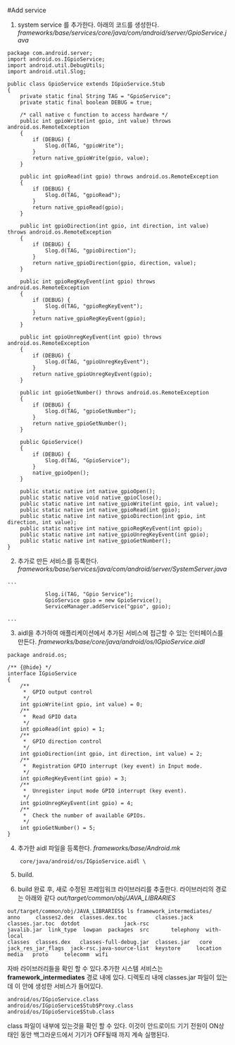 #Add service


1. system service 를 추가한다. 아래의 코드를 생성한다.
_frameworks/base/services/core/java/com/android/server/GpioService.java_
```
package com.android.server;
import android.os.IGpioService;
import android.util.DebugUtils;
import android.util.Slog;

public class GpioService extends IGpioService.Stub
{
    private static final String TAG = "GpioService";
	private static final boolean DEBUG = true;

    /* call native c function to access hardware */
    public int gpioWrite(int gpio, int value) throws android.os.RemoteException
    {
		if (DEBUG) {
			Slog.d(TAG, "gpioWrite");
		}
        return native_gpioWrite(gpio, value);
    }
    
    public int gpioRead(int gpio) throws android.os.RemoteException
    {
		if (DEBUG) {
			Slog.d(TAG, "gpioRead");
		}
        return native_gpioRead(gpio);
    }
    
    public int gpioDirection(int gpio, int direction, int value) throws android.os.RemoteException
    {
		if (DEBUG) {
			Slog.d(TAG, "gpioDirection");
		}
        return native_gpioDirection(gpio, direction, value);
    }
    
    public int gpioRegKeyEvent(int gpio) throws android.os.RemoteException
    {
		if (DEBUG) {
			Slog.d(TAG, "gpioRegKeyEvent");
		}
        return native_gpioRegKeyEvent(gpio);
    }
    
    public int gpioUnregKeyEvent(int gpio) throws android.os.RemoteException
    {
		if (DEBUG) {
			Slog.d(TAG, "gpioUnregKeyEvent");
		}
        return native_gpioUnregKeyEvent(gpio);
    }
    
    public int gpioGetNumber() throws android.os.RemoteException
    {
		if (DEBUG) {
			Slog.d(TAG, "gpioGetNumber");
		}
        return native_gpioGetNumber();
    }
    
    public GpioService()
    {
		if (DEBUG) {
			Slog.d(TAG, "GpioService");
		}
        native_gpioOpen();
    }

    public static native int native_gpioOpen();
    public static native void native_gpioClose();
    public static native int native_gpioWrite(int gpio, int value);
    public static native int native_gpioRead(int gpio);
    public static native int native_gpioDirection(int gpio, int direction, int value);
    public static native int native_gpioRegKeyEvent(int gpio);
    public static native int native_gpioUnregKeyEvent(int gpio);
    public static native int native_gpioGetNumber();
}
```

2. 추가로 만든 서비스를 등록한다.
_frameworks/base/services/java/com/android/server/SystemServer.java_
```
...

			Slog.i(TAG, "Gpio Service");
			GpioService gpio = new GpioService();
			ServiceManager.addService("gpio", gpio);

...
```

3. aidl을 추가하여 애플리케이션에서 추가된 서비스에 접근할 수 있는 인터페이스를 만든다.
_frameworks/base/core/java/android/os/IGpioService.aidl_
```
package android.os;

/** {@hide} */
interface IGpioService
{
	/**
	 *	GPIO output control
	 */
	int gpioWrite(int gpio, int value) = 0;
	/**
	 *	Read GPIO data
	 */
	int gpioRead(int gpio) = 1;
	/**
	 *	GPIO direction control
	 */
	int gpioDirection(int gpio, int direction, int value) = 2;
	/**
	 *	Registration GPIO interrupt (key event) in Input mode.
	 */
	int gpioRegKeyEvent(int gpio) = 3;
	/**
	 *	Unregister input mode GPIO interrupt (key event).
	 */
	int gpioUnregKeyEvent(int gpio) = 4;
	/**
	 *	Check the number of available GPIOs.
	 */
	int gpioGetNumber() = 5;
}
```

4. 추가한 aidl 파일을 등록한다.
_frameworks/base/Android.mk_
```
	core/java/android/os/IGpioService.aidl \
```

5. build.

6. build 완료 후, 새로 수정된 프레임워크 라이브러리를 추출한다. 라이브러리의 경로는 아래와 같다
_out/target/common/obj/JAVA_LIBRARIES_
```
out/target/common/obj/JAVA_LIBRARIES$ ls framework_intermediates/
anno     classes2.dex  classes.dex.toc         classes.jack  classes.jar.toc  dotdot              jack-rsc                   javalib.jar  link_type  lowpan  packages  src       telephony  with-local
classes  classes.dex   classes-full-debug.jar  classes.jar   core             jack_res_jar_flags  jack-rsc.java-source-list  keystore     location   media   proto     telecomm  wifi
```
자바 라이브러리들을 확인 할 수 있다.추가한 시스템 서비스는 __framework_intermediates__ 경로 내에 있다.
디렉토리 내에 classes.jar 파일이 있는데 이 안에 생성한 서비스가 들어있다. 
```
android/os/IGpioService.class
android/os/IGpioService$Stub$Proxy.class
android/os/IGpioService$Stub.class 
```

class 파일이 내부에 있는것을 확인 할 수 있다. 이것이 안드로이드 기기 전원이  ON상태인 동안 백그라운드에서 기기가 OFF될때 까지 계속 실행된다.

